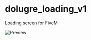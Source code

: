 # dolugre_loading_v1
Loading screen for FiveM 


![Preview](https://github.com/dolugre/dolugre_loading_v1/assets/48812371/095f1531-e2dd-4a62-9a65-22c4ac104e07)
